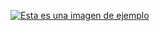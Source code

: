 [![Esta es una imagen de ejemplo](https://github.com/IkerFernandez21/ProyectoIntegrador/blob/master/doc/ProyectoIntegrador.PNG)](https://www.figma.com/file/N9AbK1gZGJxPu6s9p8W1xD/ProyectoIntegrador?node-id=0%3A1)
